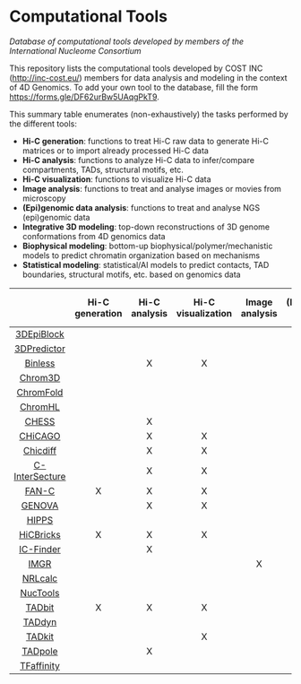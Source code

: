 # Computational Tools
*Database of computational tools developed by members of the International Nucleome Consortium*

This repository lists the computational tools developed by COST INC (http://inc-cost.eu/) members for data analysis and modeling in the context of 4D Genomics. To add your own tool to the database, fill the form https://forms.gle/DF62urBw5UAqgPkT9.

This summary table enumerates (non-exhaustively) the tasks performed by the different tools:
- **Hi-C generation**: functions to treat Hi-C raw data to generate Hi-C matrices or to import already processed Hi-C data 
- **Hi-C analysis**: functions to analyze Hi-C data to infer/compare compartments, TADs, structural motifs, etc. 
- **Hi-C visualization**: functions to visualize Hi-C data 
- **Image analysis**: functions to treat and analyse images or movies from microscopy 
- **(Epi)genomic data analysis**: functions to treat and analyse NGS (epi)genomic data
- **Integrative 3D modeling**: top-down reconstructions of 3D genome conformations from 4D genomics data 
- **Biophysical modeling**: bottom-up biophysical/polymer/mechanistic models to predict chromatin organization based on mechanisms 
- **Statistical modeling**: statistical/AI models to predict contacts, TAD boundaries, structural motifs, etc. based on genomics data

|   | Hi-C generation | Hi-C analysis | Hi-C visualization | Image analysis | (Epi)genomic Analysis | Integrative 3D modeling | Biophysical modeling | Statistical modeling |
| :---------: | :----: |:----: |:----: |:----: |:----:  |:----: |:----: |:----: |
| [3DEpiBlock](3DEpiBlock.md) |  |  |  |  | | | X| |
| [3DPredictor](3DPredictor.md) |  |  |  |  | | | |X |
| [Binless](Binless.md) |  | X |X |  |  | | | |
| [Chrom3D](Chrom3D.md) |  |  | | |  |X | | |
|[ChromFold](ChromFold.md)| |  | |  | | | X| |
|[ChromHL](ChromHL.md)|  |  |  |  | | | X| |
|[CHESS](CHESS.md)| | X | | |  | | | |
|[CHiCAGO](CHiCAGO.md)| |X|X| | | | | |
|[Chicdiff](Chicdiff.md)| |X|X| | | | | |
|[C-InterSecture](C-InterSecture.md)|  |X |X| |  | | | |
|[FAN-C](FAN-C.md) | X | X |X | | | | | |
|[GENOVA](GENOVA.md)| |X|X| | | | | |
|[HIPPS](HIPPS.md)|  |  | | |  |X | | |
|[HiCBricks](HiCBricks.md)| X | X | X | | |  | | |
| [IC-Finder](IC-Finder.md)  |   | X |  | | | | | |
| [IMGR](IMGR.md)  |   |  | | X| |  X| | |
|[NRLcalc](NRLcalc.md) | |  | | |  |  | X | X |
| [NucTools](NucTools.md) |   |  | | |X |  | |  |
| [TADbit](TADbit.md) | X | X |X | | | X| | |
| [TADdyn](TADdyn.md) |  | | | | | X| | |
| [TADkit](TADkit.md) |  |  |X | | | | | |
| [TADpole](TADpole.md) |  | X | | | | | | |
| [TFaffinity](TFaffinity.md) | | | | |  |  | X | |
